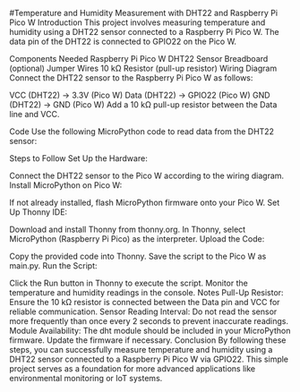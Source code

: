 #Temperature and Humidity Measurement with DHT22 and Raspberry Pi Pico W
Introduction
This project involves measuring temperature and humidity using a DHT22 sensor connected to a Raspberry Pi Pico W. The data pin of the DHT22 is connected to GPIO22 on the Pico W.

Components Needed
Raspberry Pi Pico W
DHT22 Sensor
Breadboard (optional)
Jumper Wires
10 kΩ Resistor (pull-up resistor)
Wiring Diagram
Connect the DHT22 sensor to the Raspberry Pi Pico W as follows:

VCC (DHT22) → 3.3V (Pico W)
Data (DHT22) → GPIO22 (Pico W)
GND (DHT22) → GND (Pico W)
Add a 10 kΩ pull-up resistor between the Data line and VCC.

Code
Use the following MicroPython code to read data from the DHT22 sensor:

 
Steps to Follow
Set Up the Hardware:

Connect the DHT22 sensor to the Pico W according to the wiring diagram.
Install MicroPython on Pico W:

If not already installed, flash MicroPython firmware onto your Pico W.
Set Up Thonny IDE:

Download and install Thonny from thonny.org.
In Thonny, select MicroPython (Raspberry Pi Pico) as the interpreter.
Upload the Code:

Copy the provided code into Thonny.
Save the script to the Pico W as main.py.
Run the Script:

Click the Run button in Thonny to execute the script.
Monitor the temperature and humidity readings in the console.
Notes
Pull-Up Resistor: Ensure the 10 kΩ resistor is connected between the Data pin and VCC for reliable communication.
Sensor Reading Interval: Do not read the sensor more frequently than once every 2 seconds to prevent inaccurate readings.
Module Availability: The dht module should be included in your MicroPython firmware. Update the firmware if necessary.
Conclusion
By following these steps, you can successfully measure temperature and humidity using a DHT22 sensor connected to a Raspberry Pi Pico W via GPIO22. This simple project serves as a foundation for more advanced applications like environmental monitoring or IoT systems.
